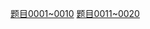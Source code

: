 [题目0001~0010](https://github.com/xiapo00/my_LeetCode/blob/master/Solutions_0001~0010.py)
[题目0011~0020](https://github.com/xiapo00/my_LeetCode/blob/master/Solutions_0011~0020.py)